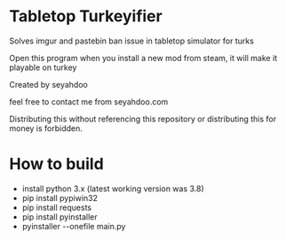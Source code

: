 # Tabletop Turkeyifier
Solves imgur and pastebin ban issue in tabletop simulator for turks

Open this program when you install a new mod from steam, it will make it playable on turkey

Created by seyahdoo

feel free to contact me from seyahdoo.com

Distributing this without referencing this repository or distributing this for money is forbidden.

# How to build
- install python 3.x (latest working version was 3.8)
- pip install pypiwin32
- pip install requests
- pip install pyinstaller
- pyinstaller --onefile main.py
